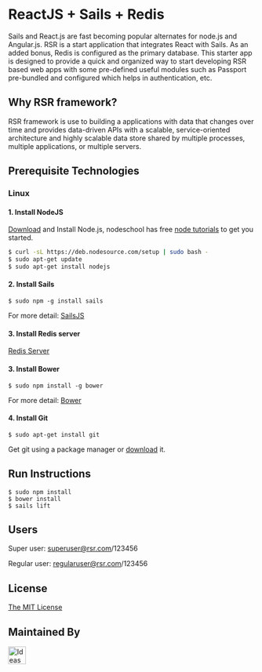 # ReactJS + Sails + Redis

Sails  and React.js are fast becoming popular alternates for node.js and Angular.js. RSR is a start application that integrates React with Sails. As an added bonus, Redis is configured as the primary database. This starter app is designed to provide a quick and organized way to start developing RSR based web apps with some pre-defined useful modules such as Passport pre-bundled and configured which helps in authentication, etc. 

## Why RSR framework?

RSR framework is use to building a applications with data that changes over time and provides data-driven APIs with a scalable, service-oriented architecture and highly scalable data store shared by multiple processes, multiple applications, or multiple servers.

## Prerequisite Technologies
### Linux

#### 1. Install NodeJS
<a href="http://nodejs.org/download/">Download</a> and Install Node.js, nodeschool has free <a href=" http://nodeschool.io/#workshoppers">node tutorials</a> to get you started.

```bash
$ curl -sL https://deb.nodesource.com/setup | sudo bash -
$ sudo apt-get update
$ sudo apt-get install nodejs
```

#### 2. Install Sails
```
$ sudo npm -g install sails
```
For more detail: [SailsJS](http://sailsjs.org/get-started)

#### 3. Install Redis server
[Redis Server](http://redis.io/topics/quickstart)

#### 3. Install Bower
```
$ sudo npm install -g bower
```
For more detail: [Bower](http://bower.io/)

#### 4. Install Git
```
$ sudo apt-get install git
```
Get git using a package manager or <a href="http://git-scm.com/downloads">download</a> it.

## Run Instructions
```
$ sudo npm install
$ bower install
$ sails lift
```

## Users
Super user: superuser@rsr.com/123456

Regular user: regularuser@rsr.com/123456

## License
[The MIT License](http://opensource.org/licenses/MIT)

## Maintained By
[<img src='http://ideas2it.com/images/logo.png' title='Ideas2It Technologies Pvt Ltd' height='36px'>](http://ideas2it.com)
